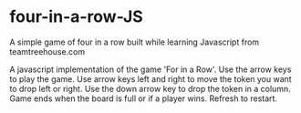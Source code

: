 # four-in-a-row-JS
A simple game of four in a row built while learning Javascript from teamtreehouse.com

A javascript implementation of the game 'For in a Row'. Use the arrow keys to play the game.
Use arrow keys left and right to move the token you want to drop left or right.
Use the down arrow key to drop the token in a column.
Game ends when the board is full or if a player wins. Refresh to restart.
